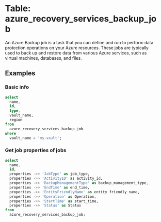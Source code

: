 # Table: azure_recovery_services_backup_job

An Azure Backup job is a task that you can define and run to perform data protection operations on your Azure resources. These jobs are typically used to back up and restore data from various Azure services, such as virtual machines, databases, and files.

## Examples

### Basic info

```sql
select
  name,
  id,
  type,
  vault_name,
  region
from
  azure_recovery_services_backup_job
where
  vault_name = 'my-vault';
```

### Get job properties of jobs

```sql
select
  name,
  id,
  properties ->> 'JobType' as job_type,
  properties ->> 'ActivityID' as activity_id,
  properties ->> 'BackupManagementType' as backup_management_type,
  properties ->> 'EndTime' as end_time,
  properties ->> 'EntityFriendlyName' as entity_friendly_name,
  properties ->> 'Operation' as Operation,
  properties ->> 'StartTime' as start_time,
  properties ->> 'Status' as Status
from
  azure_recovery_services_backup_job;
```
